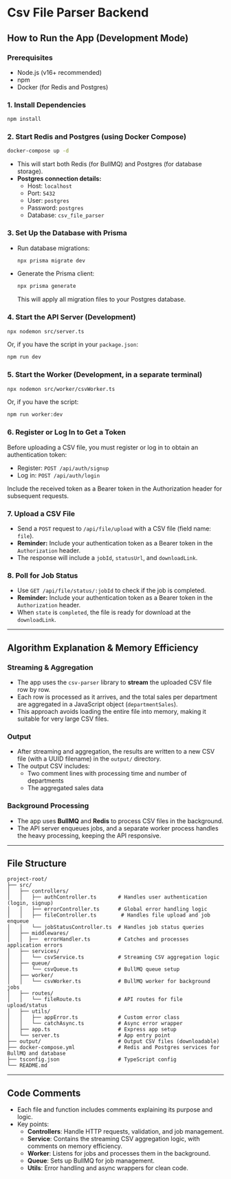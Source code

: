 # Csv File Parser Backend

## How to Run the App (Development Mode)

### Prerequisites

- Node.js (v16+ recommended)
- npm
- Docker (for Redis and Postgres)

### 1. Install Dependencies

```bash
npm install
```

### 2. Start Redis and Postgres (using Docker Compose)

```bash
docker-compose up -d
```

- This will start both Redis (for BullMQ) and Postgres (for database storage).
- **Postgres connection details:**
  - Host: `localhost`
  - Port: `5432`
  - User: `postgres`
  - Password: `postgres`
  - Database: `csv_file_parser`

### 3. Set Up the Database with Prisma

- Run database migrations:
  ```bash
  npx prisma migrate dev
  ```
- Generate the Prisma client:
  ```bash
  npx prisma generate
  ```
  This will apply all migration files to your Postgres database.

### 4. Start the API Server (Development)

```bash
npx nodemon src/server.ts
```

Or, if you have the script in your `package.json`:

```bash
npm run dev
```

### 5. Start the Worker (Development, in a separate terminal)

```bash
npx nodemon src/worker/csvWorker.ts
```

Or, if you have the script:

```bash
npm run worker:dev
```

### 6. Register or Log In to Get a Token

Before uploading a CSV file, you must register or log in to obtain an authentication token:

- Register: `POST /api/auth/signup`
- Log in: `POST /api/auth/login`

Include the received token as a Bearer token in the Authorization header for subsequent requests.

### 7. Upload a CSV File

- Send a `POST` request to `/api/file/upload` with a CSV file (field name: `file`).
- **Reminder:** Include your authentication token as a Bearer token in the `Authorization` header.
- The response will include a `jobId`, `statusUrl`, and `downloadLink`.

### 8. Poll for Job Status

- Use `GET /api/file/status/:jobId` to check if the job is completed.
- **Reminder:** Include your authentication token as a Bearer token in the `Authorization` header.
- When `state` is `completed`, the file is ready for download at the `downloadLink`.

---

## Algorithm Explanation & Memory Efficiency

### Streaming & Aggregation

- The app uses the `csv-parser` library to **stream** the uploaded CSV file row by row.
- Each row is processed as it arrives, and the total sales per department are aggregated in a JavaScript object (`departmentSales`).
- This approach avoids loading the entire file into memory, making it suitable for very large CSV files.

### Output

- After streaming and aggregation, the results are written to a new CSV file (with a UUID filename) in the `output/` directory.
- The output CSV includes:
  - Two comment lines with processing time and number of departments
  - The aggregated sales data

### Background Processing

- The app uses **BullMQ** and **Redis** to process CSV files in the background.
- The API server enqueues jobs, and a separate worker process handles the heavy processing, keeping the API responsive.

---

## File Structure

```
project-root/
├── src/
│   ├── controllers/
│   │   ├── authController.ts       # Handles user authentication (login, signup)
│   │   ├── errorController.ts      # Global error handling logic
│   │   ├── fileController.ts        # Handles file upload and job enqueue
│   │   └── jobStatusController.ts  # Handles job status queries
│   ├── middlewares/
│   │  ├──  errorHandler.ts         # Catches and processes application errors
│   ├── services/
│   │   └── csvService.ts           # Streaming CSV aggregation logic
│   ├── queue/
│   │   └── csvQueue.ts             # BullMQ queue setup
│   ├── worker/
│   │   └── csvWorker.ts            # BullMQ worker for background jobs
│   ├── routes/
│   │   └── fileRoute.ts            # API routes for file upload/status
│   ├── utils/
│   │   ├── appError.ts             # Custom error class
│   │   └── catchAsync.ts           # Async error wrapper
│   ├── app.ts                      # Express app setup
│   └── server.ts                   # App entry point
├── output/                         # Output CSV files (downloadable)
├── docker-compose.yml              # Redis and Postgres services for BullMQ and database
├── tsconfig.json                   # TypeScript config
└── README.md
```

---

## Code Comments

- Each file and function includes comments explaining its purpose and logic.
- Key points:
  - **Controllers**: Handle HTTP requests, validation, and job management.
  - **Service**: Contains the streaming CSV aggregation logic, with comments on memory efficiency.
  - **Worker**: Listens for jobs and processes them in the background.
  - **Queue**: Sets up BullMQ for job management.
  - **Utils**: Error handling and async wrappers for clean code.
